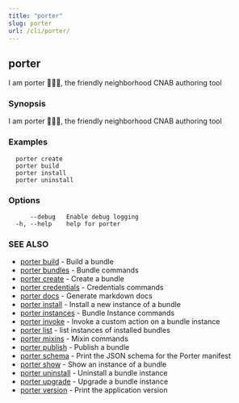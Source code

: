```yaml
---
title: "porter"
slug: porter
url: /cli/porter/
---
```

## porter

I am porter 👩🏽‍✈️, the friendly neighborhood CNAB authoring tool

### Synopsis

I am porter 👩🏽‍✈️, the friendly neighborhood CNAB authoring tool

### Examples

```
  porter create
  porter build
  porter install
  porter uninstall
```

### Options

```
      --debug   Enable debug logging
  -h, --help    help for porter
```

### SEE ALSO

* [porter build](/cli/porter_build/)	 - Build a bundle
* [porter bundles](/cli/porter_bundles/)	 - Bundle commands
* [porter create](/cli/porter_create/)	 - Create a bundle
* [porter credentials](/cli/porter_credentials/)	 - Credentials commands
* [porter docs](/cli/porter_docs/)	 - Generate markdown docs
* [porter install](/cli/porter_install/)	 - Install a new instance of a bundle
* [porter instances](/cli/porter_instances/)	 - Bundle Instance commands
* [porter invoke](/cli/porter_invoke/)	 - Invoke a custom action on a bundle instance
* [porter list](/cli/porter_list/)	 - list instances of installed bundles
* [porter mixins](/cli/porter_mixins/)	 - Mixin commands
* [porter publish](/cli/porter_publish/)	 - Publish a bundle
* [porter schema](/cli/porter_schema/)	 - Print the JSON schema for the Porter manifest
* [porter show](/cli/porter_show/)	 - Show an instance of a bundle
* [porter uninstall](/cli/porter_uninstall/)	 - Uninstall a bundle instance
* [porter upgrade](/cli/porter_upgrade/)	 - Upgrade a bundle instance
* [porter version](/cli/porter_version/)	 - Print the application version


